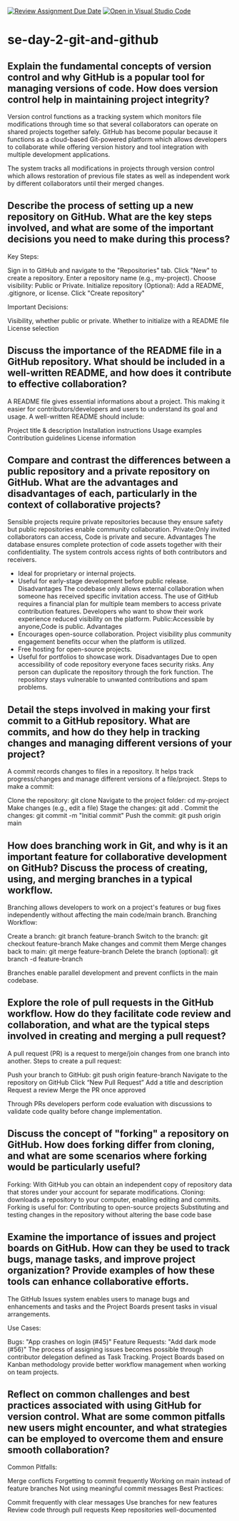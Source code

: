 [![Review Assignment Due Date](https://classroom.github.com/assets/deadline-readme-button-22041afd0340ce965d47ae6ef1cefeee28c7c493a6346c4f15d667ab976d596c.svg)](https://classroom.github.com/a/8wgCKhpZ)
[![Open in Visual Studio Code](https://classroom.github.com/assets/open-in-vscode-2e0aaae1b6195c2367325f4f02e2d04e9abb55f0b24a779b69b11b9e10269abc.svg)](https://classroom.github.com/online_ide?assignment_repo_id=18437614&assignment_repo_type=AssignmentRepo)
# se-day-2-git-and-github
## Explain the fundamental concepts of version control and why GitHub is a popular tool for managing versions of code. How does version control help in maintaining project integrity?
Version control functions as a tracking system which monitors file modifications through time so that several collaborators can operate on shared projects together safely. GitHub has become popular because it functions as a cloud-based Git-powered platform which allows developers to collaborate while offering version history and tool integration with multiple development applications.

The system tracks all modifications in projects through version control which allows restoration of previous file states as well as independent work by different collaborators until their merged changes.
## Describe the process of setting up a new repository on GitHub. What are the key steps involved, and what are some of the important decisions you need to make during this process?
Key Steps:

Sign in to GitHub and navigate to the "Repositories" tab.
Click "New" to create a repository.
Enter a repository name (e.g., my-project).
Choose visibility: Public or Private.
Initialize repository (Optional): Add a README, .gitignore, or license.
Click "Create repository" 

Important Decisions:

Visibility, whether public or private.
Whether to initialize with a README file
License selection 
## Discuss the importance of the README file in a GitHub repository. What should be included in a well-written README, and how does it contribute to effective collaboration?
A README file gives essential informations about a project. This making it easier for contributors/developers and users to understand its goal and usage.
A well-written README should include:

Project title & description
Installation instructions
Usage examples
Contribution guidelines
License information
## Compare and contrast the differences between a public repository and a private repository on GitHub. What are the advantages and disadvantages of each, particularly in the context of collaborative projects?
Sensible projects require private repositories because they ensure safety but public repositories enable community collaboration.
Private:Only invited collaborators can access, Code is private and secure.
Advantages
The database ensures complete protection of code assets together with their confidentiality.
The system controls access rights of both contributors and receivers.
- Ideal for proprietary or internal projects.
- Useful for early-stage development before public release.
Disadvantages
The codebase only allows external collaboration when someone has received specific invitation access.
The use of GitHub requires a financial plan for multiple team members to access private contribution features.
Developers who want to show their work experience reduced visibility on the platform.
Public:Accessible by anyone,Code is public.
Advantages
- Encourages open-source collaboration.
Project visibility plus community engagement benefits occur when the platform is utilized.
- Free hosting for open-source projects.
- Useful for portfolios to showcase work.
Disadvantages
Due to open accessibility of code repository everyone faces security risks.
Any person can duplicate the repository through the fork function.
The repository stays vulnerable to unwanted contributions and spam problems.


## Detail the steps involved in making your first commit to a GitHub repository. What are commits, and how do they help in tracking changes and managing different versions of your project?
A commit records changes to files in a repository. It helps track progress/changes and manage different versions of a file/project.
Steps to make a commit:

Clone the repository: git clone <repo-url>
Navigate to the project folder: cd my-project
Make changes (e.g., edit a file)
Stage the changes: git add .
Commit the changes: git commit -m "Initial commit"
Push the commit: git push origin main


## How does branching work in Git, and why is it an important feature for collaborative development on GitHub? Discuss the process of creating, using, and merging branches in a typical workflow.
Branching allows developers to work on a project's features or bug fixes independently without affecting the main code/main branch.
Branching Workflow:

Create a branch: git branch feature-branch
Switch to the branch: git checkout feature-branch
Make changes and commit them
Merge changes back to main: git merge feature-branch
Delete the branch (optional): git branch -d feature-branch


Branches enable parallel development and prevent conflicts in the main codebase.

## Explore the role of pull requests in the GitHub workflow. How do they facilitate code review and collaboration, and what are the typical steps involved in creating and merging a pull request?
A pull request (PR) is a request to merge/join changes from one branch into another.
Steps to create a pull request:

Push your branch to GitHub: git push origin feature-branch
Navigate to the repository on GitHub
Click “New Pull Request”
Add a title and description
Request a review
Merge the PR once approved

Through PRs developers perform code evaluation with discussions to validate code quality before change implementation.
## Discuss the concept of "forking" a repository on GitHub. How does forking differ from cloning, and what are some scenarios where forking would be particularly useful?
Forking: With GitHub you can obtain an independent copy of repository data that stores under your account for separate modifications.
Cloning:  downloads a repository to your computer, enabling editing and commits.
Forking is useful for:
Contributing to open-source projects
Substituting and testing changes in the repository without altering the base code base


## Examine the importance of issues and project boards on GitHub. How can they be used to track bugs, manage tasks, and improve project organization? Provide examples of how these tools can enhance collaborative efforts.
The GitHub Issues system enables users to manage bugs and enhancements and tasks and the Project Boards present tasks in visual arrangements.

Use Cases:

Bugs: "App crashes on login (#45)"
Feature Requests: "Add dark mode (#56)"
The process of assigning issues becomes possible through contributor delegation defined as Task Tracking.
Project Boards based on Kanban methodology provide better workflow management when working on team projects.

## Reflect on common challenges and best practices associated with using GitHub for version control. What are some common pitfalls new users might encounter, and what strategies can be employed to overcome them and ensure smooth collaboration?
Common Pitfalls:

Merge conflicts
Forgetting to commit frequently
Working on main instead of feature branches
Not using meaningful commit messages
Best Practices:

Commit frequently with clear messages
Use branches for new features
Review code through pull requests
Keep repositories well-documented
